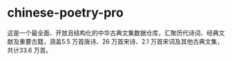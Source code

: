 # chinese-poetry-pro
这是一个最全面、开放且结构化的中华古典文集数据仓库，汇聚历代诗词、经典文献及重要古籍，涵盖5.5 万首唐诗、26 万首宋诗、2.1 万首宋词及其他古典文集，共计33.6 万首。

